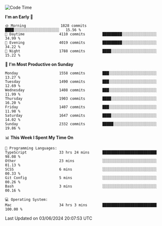 <!--START_SECTION:waka-->
![Code Time](http://img.shields.io/badge/Code%20Time-4%2C043%20hrs%2039%20mins-blue)

**I'm an Early 🐤** 

```text
🌞 Morning                1828 commits        ████░░░░░░░░░░░░░░░░░░░░░   15.56 % 
🌆 Daytime                4110 commits        █████████░░░░░░░░░░░░░░░░   34.99 % 
🌃 Evening                4019 commits        █████████░░░░░░░░░░░░░░░░   34.22 % 
🌙 Night                  1788 commits        ████░░░░░░░░░░░░░░░░░░░░░   15.22 % 
```
📅 **I'm Most Productive on Sunday** 

```text
Monday                   1558 commits        ███░░░░░░░░░░░░░░░░░░░░░░   13.27 % 
Tuesday                  1490 commits        ███░░░░░░░░░░░░░░░░░░░░░░   12.69 % 
Wednesday                1408 commits        ███░░░░░░░░░░░░░░░░░░░░░░   11.99 % 
Thursday                 1903 commits        ████░░░░░░░░░░░░░░░░░░░░░   16.20 % 
Friday                   1407 commits        ███░░░░░░░░░░░░░░░░░░░░░░   11.98 % 
Saturday                 1647 commits        ████░░░░░░░░░░░░░░░░░░░░░   14.02 % 
Sunday                   2332 commits        █████░░░░░░░░░░░░░░░░░░░░   19.86 % 
```


📊 **This Week I Spent My Time On** 

```text
💬 Programming Languages: 
TypeScript               33 hrs 24 mins      █████████████████████████   98.08 % 
Other                    23 mins             ░░░░░░░░░░░░░░░░░░░░░░░░░   01.13 % 
SCSS                     6 mins              ░░░░░░░░░░░░░░░░░░░░░░░░░   00.33 % 
Git Config               5 mins              ░░░░░░░░░░░░░░░░░░░░░░░░░   00.26 % 
Bash                     3 mins              ░░░░░░░░░░░░░░░░░░░░░░░░░   00.16 % 

💻 Operating System: 
Mac                      34 hrs 3 mins       █████████████████████████   100.00 % 
```


 Last Updated on 03/06/2024 20:07:53 UTC
<!--END_SECTION:waka-->
